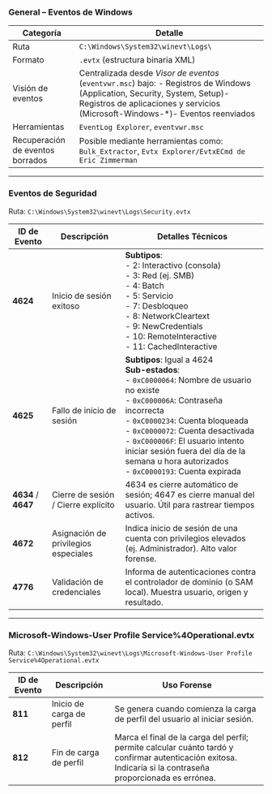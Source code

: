 ### General – Eventos de Windows

| Categoría                        | Detalle                                                                                                                                                                                                     |
| -------------------------------- | ----------------------------------------------------------------------------------------------------------------------------------------------------------------------------------------------------------- |
| Ruta                             | `C:\Windows\System32\winevt\Logs\`                                                                                                                                                                          |
| Formato                          | `.evtx` (estructura binaria XML)                                                                                                                                                                            |
| Visión de eventos                | Centralizada desde _Visor de eventos_ (`eventvwr.msc`) bajo: - Registros de Windows (Application, Security, System, Setup)- Registros de aplicaciones y servicios (Microsoft-Windows-*)- Eventos reenviados |
| Herramientas                     | `EventLog Explorer`, `eventvwr.msc`                                                                                                                                                                         |
| Recuperación de eventos borrados | Posible mediante herramientas como: `Bulk_Extractor`, `Evtx Explorer/EvtxECmd de Eric Zimmerman`                                                                                                            |

---

### Eventos de Seguridad
Ruta: `C:\Windows\System32\winevt\Logs\Security.evtx`

| ID de Evento        | Descripción                          | Detalles Técnicos                                                                                                                                                                                                                                                                                                                                      |
| ------------------- | ------------------------------------ | ------------------------------------------------------------------------------------------------------------------------------------------------------------------------------------------------------------------------------------------------------------------------------------------------------------------------------------------------------ |
| **4624**            | Inicio de sesión exitoso             | **Subtipos**:<br>- 2: Interactivo (consola)<br>- 3: Red (ej. SMB)<br>- 4: Batch<br>- 5: Servicio<br>- 7: Desbloqueo<br>- 8: NetworkCleartext<br>- 9: NewCredentials<br>- 10: RemoteInteractive<br>- 11: CachedInteractive                                                                                                                              |
| **4625**            | Fallo de inicio de sesión            | **Subtipos**: Igual a 4624<br>**Sub-estados**:<br>- `0xC0000064`: Nombre de usuario no existe<br>- `0xC000006A`: Contraseña incorrecta<br>- `0xC0000234`: Cuenta bloqueada<br>- `0xC0000072`: Cuenta desactivada<br>- `0xC000006F`: El usuario intento iniciar sesión fuera del día de la semana u hora autorizados<br>- `0xC0000193`: Cuenta expirada |
| **4634** / **4647** | Cierre de sesión / Cierre explícito  | 4634 es cierre automático de sesión; 4647 es cierre manual del usuario. Útil para rastrear tiempos activos.                                                                                                                                                                                                                                            |
| **4672**            | Asignación de privilegios especiales | Indica inicio de sesión de una cuenta con privilegios elevados (ej. Administrador). Alto valor forense.                                                                                                                                                                                                                                                |
| **4776**            | Validación de credenciales           | Informa de autenticaciones contra el controlador de dominio (o SAM local). Muestra usuario, origen y resultado.                                                                                                                                                                                                                                        |

---

### Microsoft-Windows-User Profile Service%4Operational.evtx
Ruta: `C:\Windows\System32\winevt\Logs\Microsoft-Windows-User Profile Service%4Operational.evtx`

| ID de Evento | Descripción               | Uso Forense                                                                                                                                                  |
| ------------ | ------------------------- | ------------------------------------------------------------------------------------------------------------------------------------------------------------ |
| **811**      | Inicio de carga de perfil | Se genera cuando comienza la carga de perfil del usuario al iniciar sesión.                                                                                  |
| **812**      | Fin de carga de perfil    | Marca el final de la carga del perfil; permite calcular cuánto tardó y confirmar autenticación exitosa. Indicaría si la contraseña proporcionada es errónea. |
